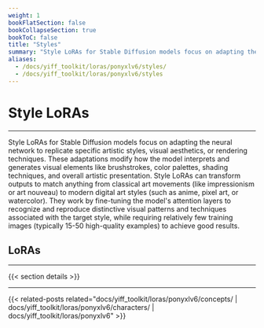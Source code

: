 ```yaml
---
weight: 1
bookFlatSection: false
bookCollapseSection: true
bookToC: false
title: "Styles"
summary: "Style LoRAs for Stable Diffusion models focus on adapting the neural network to replicate specific artistic styles, visual aesthetics, or rendering techniques. These adaptations modify how the model interprets and generates visual elements like brushstrokes, color palettes, shading techniques, and overall artistic presentation. Style LoRAs can transform outputs to match anything from classical art movements (like impressionism or art nouveau) to modern digital art styles (such as anime, pixel art, or watercolor). They work by fine-tuning the model's attention layers to recognize and reproduce distinctive visual patterns and techniques associated with the target style, while requiring relatively few training images (typically 15-50 high-quality examples) to achieve good results."
aliases:
  - /docs/yiff_toolkit/loras/ponyxlv6/styles/
  - /docs/yiff_toolkit/loras/ponyxlv6/styles
---
```


<!--markdownlint-disable MD025 -->

# Style LoRAs

---

Style LoRAs for Stable Diffusion models focus on adapting the neural network to replicate specific artistic styles, visual aesthetics, or rendering techniques. These adaptations modify how the model interprets and generates visual elements like brushstrokes, color palettes, shading techniques, and overall artistic presentation. Style LoRAs can transform outputs to match anything from classical art movements (like impressionism or art nouveau) to modern digital art styles (such as anime, pixel art, or watercolor). They work by fine-tuning the model's attention layers to recognize and reproduce distinctive visual patterns and techniques associated with the target style, while requiring relatively few training images (typically 15-50 high-quality examples) to achieve good results.

## LoRAs

---

{{< section details >}}

---

<!--
HUGO_SEARCH_EXCLUDE_START
-->
{{< related-posts related="docs/yiff_toolkit/loras/ponyxlv6/concepts/ | docs/yiff_toolkit/loras/ponyxlv6/characters/ | docs/yiff_toolkit/loras/ponyxlv6" >}}
<!--
HUGO_SEARCH_EXCLUDE_END
-->

